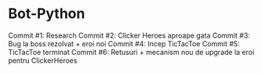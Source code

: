 # Bot-Python

Commit #1: Research
Commit #2: Clicker Heroes aproape gata
Commit #3: Bug la boss rezolvat + eroi noi
Commit #4: Incep TicTacToe
Commit #5: TicTacToe terminat
Commit #6: Retusuri + mecanism nou de upgrade la eroi pentru ClickerHeroes
